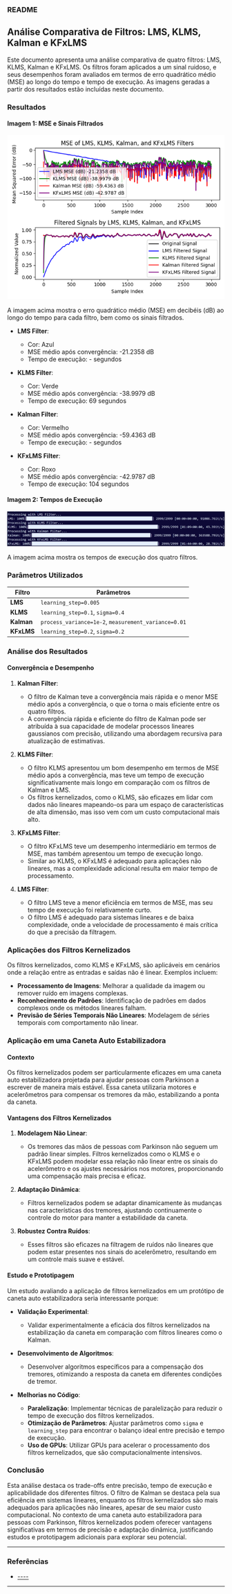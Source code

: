 ### README

## Análise Comparativa de Filtros: LMS, KLMS, Kalman e KFxLMS

Este documento apresenta uma análise comparativa de quatro filtros: LMS, KLMS, Kalman e KFxLMS. Os filtros foram aplicados a um sinal ruidoso, e seus desempenhos foram avaliados em termos de erro quadrático médio (MSE) ao longo do tempo e tempo de execução. As imagens geradas a partir dos resultados estão incluídas neste documento.

### Resultados

#### Imagem 1: MSE e Sinais Filtrados

![Resultados Comparativos](./resultados_comparativos.png)

A imagem acima mostra o erro quadrático médio (MSE) em decibéis (dB) ao longo do tempo para cada filtro, bem como os sinais filtrados.

- **LMS Filter**:
  - Cor: Azul
  - MSE médio após convergência: -21.2358 dB
  - Tempo de execução: - segundos

- **KLMS Filter**:
  - Cor: Verde
  - MSE médio após convergência: -38.9979 dB
  - Tempo de execução: 69 segundos

- **Kalman Filter**:
  - Cor: Vermelho
  - MSE médio após convergência: -59.4363 dB
  - Tempo de execução: - segundos

- **KFxLMS Filter**:
  - Cor: Roxo
  - MSE médio após convergência: -42.9787 dB
  - Tempo de execução: 104 segundos

#### Imagem 2: Tempos de Execução

![Tempos de Execução](./resultado%20de%20tempo%20do%20comparativo%20.png)

A imagem acima mostra os tempos de execução dos quatro filtros. 

### Parâmetros Utilizados

| Filtro         | Parâmetros                                   |
|----------------|----------------------------------------------|
| **LMS**        | `learning_step=0.005`                        |
| **KLMS**       | `learning_step=0.1`, `sigma=0.4`             |
| **Kalman**     | `process_variance=1e-2`, `measurement_variance=0.01` |
| **KFxLMS**     | `learning_step=0.2`, `sigma=0.2`             |

### Análise dos Resultados

#### Convergência e Desempenho

1. **Kalman Filter**:
   - O filtro de Kalman teve a convergência mais rápida e o menor MSE médio após a convergência, o que o torna o mais eficiente entre os quatro filtros. 
   - A convergência rápida e eficiente do filtro de Kalman pode ser atribuída à sua capacidade de modelar processos lineares gaussianos com precisão, utilizando uma abordagem recursiva para atualização de estimativas.

2. **KLMS Filter**:
   - O filtro KLMS apresentou um bom desempenho em termos de MSE médio após a convergência, mas teve um tempo de execução significativamente mais longo em comparação com os filtros de Kalman e LMS.
   - Os filtros kernelizados, como o KLMS, são eficazes em lidar com dados não lineares mapeando-os para um espaço de características de alta dimensão, mas isso vem com um custo computacional mais alto.

3. **KFxLMS Filter**:
   - O filtro KFxLMS teve um desempenho intermediário em termos de MSE, mas também apresentou um tempo de execução longo.
   - Similar ao KLMS, o KFxLMS é adequado para aplicações não lineares, mas a complexidade adicional resulta em maior tempo de processamento.

4. **LMS Filter**:
   - O filtro LMS teve a menor eficiência em termos de MSE, mas seu tempo de execução foi relativamente curto.
   - O filtro LMS é adequado para sistemas lineares e de baixa complexidade, onde a velocidade de processamento é mais crítica do que a precisão da filtragem.

### Aplicações dos Filtros Kernelizados

Os filtros kernelizados, como KLMS e KFxLMS, são aplicáveis em cenários onde a relação entre as entradas e saídas não é linear. Exemplos incluem:

- **Processamento de Imagens**: Melhorar a qualidade da imagem ou remover ruído em imagens complexas.
- **Reconhecimento de Padrões**: Identificação de padrões em dados complexos onde os métodos lineares falham.
- **Previsão de Séries Temporais Não Lineares**: Modelagem de séries temporais com comportamento não linear.

### Aplicação em uma Caneta Auto Estabilizadora

#### Contexto

Os filtros kernelizados podem ser particularmente eficazes em uma caneta auto estabilizadora projetada para ajudar pessoas com Parkinson a escrever de maneira mais estável. Essa caneta utilizaria motores e acelerômetros para compensar os tremores da mão, estabilizando a ponta da caneta.

#### Vantagens dos Filtros Kernelizados

1. **Modelagem Não Linear**:
   - Os tremores das mãos de pessoas com Parkinson não seguem um padrão linear simples. Filtros kernelizados como o KLMS e o KFxLMS podem modelar essa relação não linear entre os sinais do acelerômetro e os ajustes necessários nos motores, proporcionando uma compensação mais precisa e eficaz.

2. **Adaptação Dinâmica**:
   - Filtros kernelizados podem se adaptar dinamicamente às mudanças nas características dos tremores, ajustando continuamente o controle do motor para manter a estabilidade da caneta.

3. **Robustez Contra Ruídos**:
   - Esses filtros são eficazes na filtragem de ruídos não lineares que podem estar presentes nos sinais do acelerômetro, resultando em um controle mais suave e estável.

#### Estudo e Prototipagem

Um estudo avaliando a aplicação de filtros kernelizados em um protótipo de caneta auto estabilizadora seria interessante porque:

- **Validação Experimental**:
  - Validar experimentalmente a eficácia dos filtros kernelizados na estabilização da caneta em comparação com filtros lineares como o Kalman.

- **Desenvolvimento de Algoritmos**:
  - Desenvolver algoritmos específicos para a compensação dos tremores, otimizando a resposta da caneta em diferentes condições de tremor.

- **Melhorias no Código**:
  - **Paralelização**: Implementar técnicas de paralelização para reduzir o tempo de execução dos filtros kernelizados.
  - **Otimização de Parâmetros**: Ajustar parâmetros como `sigma` e `learning_step` para encontrar o balanço ideal entre precisão e tempo de execução.
  - **Uso de GPUs**: Utilizar GPUs para acelerar o processamento dos filtros kernelizados, que são computacionalmente intensivos.

### Conclusão

Esta análise destaca os trade-offs entre precisão, tempo de execução e aplicabilidade dos diferentes filtros. O filtro de Kalman se destaca pela sua eficiência em sistemas lineares, enquanto os filtros kernelizados são mais adequados para aplicações não lineares, apesar de seu maior custo computacional. No contexto de uma caneta auto estabilizadora para pessoas com Parkinson, filtros kernelizados podem oferecer vantagens significativas em termos de precisão e adaptação dinâmica, justificando estudos e prototipagem adicionais para explorar seu potencial.

---

### Referências
- [----]()


---